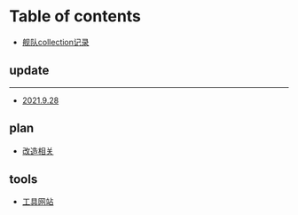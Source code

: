 # Table of contents

* [舰队collection记录](README.md)

## update

---

* [2021.9.28](2021.9.28.md)

## plan

* [改造相关](plan/gai-zao-xiang-guan.md)

## tools

* [工具网站](tools/gong-ju-wang-zhan.md)

